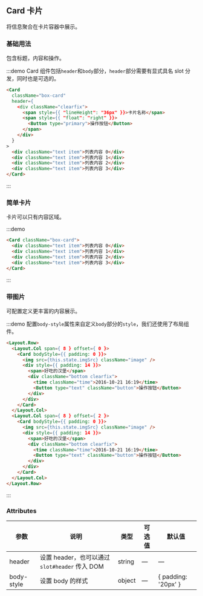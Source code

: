 ## Card 卡片
将信息聚合在卡片容器中展示。

### 基础用法

包含标题，内容和操作。

:::demo Card 组件包括`header`和`body`部分，`header`部分需要有显式具名 slot 分发，同时也是可选的。
```html
<Card
  className="box-card"
  header={
    <div className="clearfix">
      <span style={{ "lineHeight": "36px" }}>卡片名称</span>
      <span style={{ "float": "right" }}>
        <Button type="primary">操作按钮</Button>
      </span>
    </div>
  }
>
  <div className="text item">列表内容 0</div>
  <div className="text item">列表内容 1</div>
  <div className="text item">列表内容 2</div>
  <div className="text item">列表内容 3</div>
</Card>
```
:::

### 简单卡片

卡片可以只有内容区域。

:::demo
```html
<Card className="box-card">
  <div className="text item">列表内容 0</div>
  <div className="text item">列表内容 1</div>
  <div className="text item">列表内容 2</div>
  <div className="text item">列表内容 3</div>
</Card>
```
:::

### 带图片

可配置定义更丰富的内容展示。

:::demo 配置`body-style`属性来自定义`body`部分的`style`，我们还使用了布局组件。
```html
<Layout.Row>
  <Layout.Col span={ 8 } offset={ 0 }>
    <Card bodyStyle={{ padding: 0 }}>
      <img src={this.state.imgSrc} className="image" />
      <div style={{ padding: 14 }}>
        <span>好吃的汉堡</span>
        <div className="bottom clearfix">
          <time className="time">2016-10-21 16:19</time>
          <Button type="text" className="button">操作按钮</Button>
        </div>
      </div>
    </Card>
  </Layout.Col>
  <Layout.Col span={ 8 } offset={ 2 }>
    <Card bodyStyle={{ padding: 0 }}>
      <img src={this.state.imgSrc} className="image" />
      <div style={{ padding: 14 }}>
        <span>好吃的汉堡</span>
        <div className="bottom clearfix">
          <time className="time">2016-10-21 16:19</time>
          <Button type="text" className="button">操作按钮</Button>
        </div>
      </div>
    </Card>
  </Layout.Col>
</Layout.Row>
```
:::

### Attributes
| 参数      | 说明    | 类型      | 可选值       | 默认值   |
|---------- |-------- |---------- |-------------  |-------- |
| header | 设置 header，也可以通过 `slot#header` 传入 DOM | string| — | — |
| body-style | 设置 body 的样式| object| — | { padding: '20px' } |
